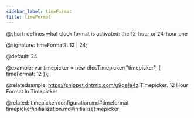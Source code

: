 ```yaml
---
sidebar_label: timeFormat
title: timeFormat
---          
```


@short: defines what clock format is activated: the 12-hour or 24-hour one

@signature: timeFormat?: 12 | 24;

@default: 24

@example: 
var timepicker = new dhx.Timepicker("timepicker", {
	timeFormat: 12
});

@relatedsample: https://snippet.dhtmlx.com/u9ge1a4z	Timepicker. 12 Hour Format In Timepicker

@related: timepicker/configuration.md#timeformat
timepicker/initialization.md#initializetimepicker
